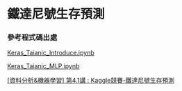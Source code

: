 # 鐵達尼號生存預測
### 參考程式碼出處

[Keras_Taianic_Introduce.ipynb](https://github.com/MyDearGreatTeacher/AI_and_security/blob/master/G_code/Keras_Taianic_Introduce.ipynb) 

[Keras_Taianic_MLP.ipynb](https://github.com/MyDearGreatTeacher/AI_and_security/blob/master/G_code/Keras_Taianic_MLP.ipynb) 

[[資料分析&機器學習] 第4.1講 : Kaggle競賽-鐵達尼號生存預測](https://medium.com/@yehjames/%E8%B3%87%E6%96%99%E5%88%86%E6%9E%90-%E6%A9%9F%E5%99%A8%E5%AD%B8%E7%BF%92-%E7%AC%AC4-1%E8%AC%9B-kaggle%E7%AB%B6%E8%B3%BD-%E9%90%B5%E9%81%94%E5%B0%BC%E8%99%9F%E7%94%9F%E5%AD%98%E9%A0%90%E6%B8%AC-%E5%89%8D16-%E6%8E%92%E5%90%8D-a8842fea7077) 


